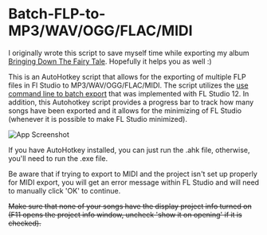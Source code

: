 Batch-FLP-to-MP3/WAV/OGG/FLAC/MIDI
==================================

I originally wrote this script to save myself time while exporting my album [Bringing Down The Fairy Tale](http://bdtft.com). Hopefully it helps you as well :)

This is an AutoHotkey script that allows for the exporting of multiple FLP files in Fl Studio to MP3/WAV/OGG/FLAC/MIDI. The script utilizes the [use command line to batch export](http://www.image-line.com/support/FLHelp/html/fformats_save_wavmidmp3.htm#commandline_export) that was implemented with FL Studio 12. In addition, this Autohotkey script provides a progress bar to track how many songs have been exported and it allows for the minimizing of FL Studio (whenever it is possible to make FL Studio minimized).

![App Screenshot](https://github.com/JoshPennPierson/Batch-FLP-to-MP3/blob/master/Graphics/FL_Studio_Batch_Export_2.0_2019-03-21_22-28-04.png)

If you have AutoHotkey installed, you can just run the .ahk file, otherwise, you'll need to run the .exe file.

Be aware that if trying to export to MIDI and the project isn't set up properly for MIDI export, you will get an error message within FL Studio and will need to manually click 'OK' to continue.

~~Make sure that none of your songs have the display project info turned on (F11 opens the project info window, uncheck 'show it on opening' if it is checked).~~